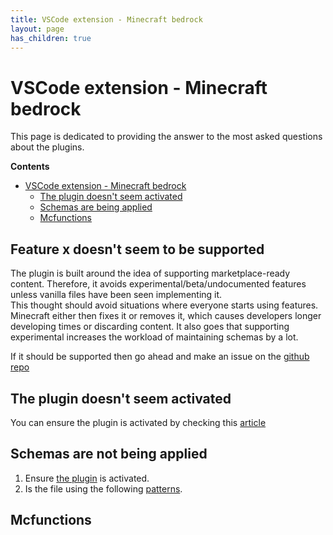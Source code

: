```yaml
---
title: VSCode extension - Minecraft bedrock
layout: page
has_children: true
---
```


# VSCode extension - Minecraft bedrock

This page is dedicated to providing the answer to the most asked questions about the plugins.

**Contents**

- [VSCode extension - Minecraft bedrock](#vscode-extension---minecraft-bedrock)
  - [The plugin doesn't seem activated](#the-plugin-doesnt-seem-activated)
  - [Schemas are being applied](#schemas-are-being-applied)
  - [Mcfunctions](#mcfunctions)

## Feature x doesn't seem to be supported

The plugin is built around the idea of supporting marketplace-ready content. Therefore, it avoids experimental/beta/undocumented features unless vanilla files have been seen implementing it.  
This thought should avoid situations where everyone starts using features. Minecraft either then fixes it or removes it, which causes developers longer developing times or discarding content. 
It also goes that supporting experimental increases the workload of maintaining schemas by a lot.  

If it should be supported then go ahead and make an issue on the [github repo](https://github.com/Blockception/VSCode-Bedrock-Development-Extension)

## The plugin doesn't seem activated

You can ensure the plugin is activated by checking this [article](console.md)

## Schemas are not being applied

1. Ensure [the plugin](#the-plugin-doesnt-seem-activated) is activated.
2. Is the file using the following [patterns](json.md).

## Mcfunctions
